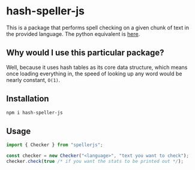 # hash-speller-js

This is a package that performs spell checking on a given chunk of text in the provided language. The python equivalent is [here](https://timthedev07.readthedocs.io/en/latest/spell-checker.html).

## Why would I use this particular package?

Well, because it uses hash tables as its core data structure, which means once loading everything in, the speed of looking up any word would be nearly constant, `O(1)`.

## Installation

```bash
npm i hash-speller-js
```

## Usage

```javascript
import { Checker } from "spellerjs";

const checker = new Checker("<language>", "text you want to check");
checker.check(true /* if you want the stats to be printed out */);
```
